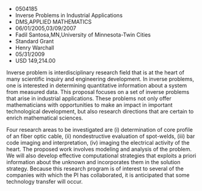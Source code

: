 
* 0504185
* Inverse Problems in Industrial Applications
* DMS,APPLIED MATHEMATICS
* 06/01/2005,03/09/2007
* Fadil Santosa,MN,University of Minnesota-Twin Cities
* Standard Grant
* Henry Warchall
* 05/31/2009
* USD 149,214.00

Inverse problem is interdisciplinary research field that is at the heart of many
scientific inquiry and engineering development. In inverse problems, one is
interested in determining quantitative information about a system from measured
data. This proposal focuses on a set of inverse problems that arise in
industrial applications. These problems not only offer mathematicians with
opportunities to make an impact in important technological development, but also
research directions that are certain to enrich mathematical sciences.

Four research areas to be investigated are (i) determination of core profile of
an fiber optic cable, (ii) nondestructive evaluation of spot-welds, (iii) bar
code imaging and interpretation, (iv) imaging the electrical activity of the
heart. The proposed work involves modeling and analysis of the problem. We will
also develop effective computational strategies that exploits a priori
information about the unknown and incorporates them in the solution strategy.
Because this research program is of interest to several of the companies with
which the PI has collaborated, it is anticipated that some technology transfer
will occur.
